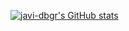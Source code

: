 [![javi-dbgr's GitHub stats](https://github-readme-stats.vercel.app/api?username=javi-dbgr)](https://github.com/javi-dbgr/github-readme-stats)
